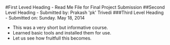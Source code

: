 #First Leved Heading - Read Me File for Final Project Submission
##Second Level Heading - Submitted by: Prakash 'pk' Trivedi
###Third Level Heading - Submitted on: Sunday. May 18, 2014
* This was a very short but informative course.
* Learned basic tools and installed them for use.
* Let us see how fruitfull this becomes.
